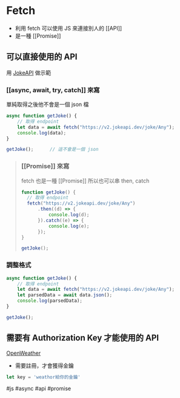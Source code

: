 # Fetch
- 利用 fetch 可以使用 JS 來連接別人的 [[API]]
- 是一種 [[Promise]]


## 可以直接使用的 API
用 [JokeAPI](https://sv443.net/jokeapi/v2/#info) 做示範
### [[async, await, try, catch]] 來寫
單純取得之後他不會是一個 json 檔
```js
async function getJoke() {
	// 取得 endpoint
	let data = await fetch("https://v2.jokeapi.dev/joke/Any");
	console.log(data);
}

getJoke();		// 這不會是一個 json
```

> ### [[Promise]] 來寫
> fetch 也是一種 [[Promise]] 所以也可以串 then, catch
> ```js
> function getJoke() {
> 	// 取得 endpoint
> 	fetch("https://v2.jokeapi.dev/joke/Any")
> 		.then((d) => {
> 			console.log(d);
> 		}).catch((e) => {
> 			console.log(e);
> 		});
> }
> 
> getJoke();
> ```

### 調整格式
```js
async function getJoke() {
	// 取得 endpoint
	let data = await fetch("https://v2.jokeapi.dev/joke/Any");
	let parsedData = await data.json();
	console.log(parsedData);
}

getJoke();
```

## 需要有 Authorization Key 才能使用的 API
[OpenWeather](https://openweathermap.org/)
- 需要註冊，才會獲得金鑰

```js
let key = 'weathor給你的金鑰'
```
#js #async #api #promise